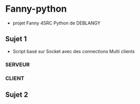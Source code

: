 # Fanny-python
- projet Fanny 4SRC Python de DEBLANGY

## Sujet 1
- Script basé sur Socket avec des connections Multi clients

### SERVEUR
### CLIENT




## Sujet 2
#